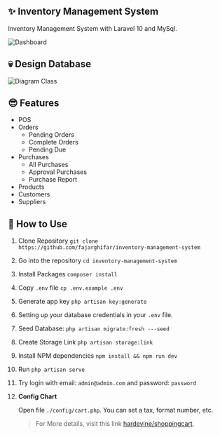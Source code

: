 ## ✨ Inventory Management System

Inventory Management System with Laravel 10 and MySql.

![Dashboard](https://user-images.githubusercontent.com/71541409/236858603-89e4be74-0a8b-4b4b-98b0-24e66ec5602d.png)

## 💀 Design Database
![Diagram Class](https://github.com/fajarghifar/inventory-management-system/assets/71541409/0c7d4163-96f5-4724-8741-4615e52ecf98)

## 😎 Features
- POS
- Orders
  - Pending Orders
  - Complete Orders
  - Pending Due
- Purchases
  - All Purchases
  - Approval Purchases
  - Purchase Report
- Products
- Customers
- Suppliers

## 🚀 How to Use

1. Clone Repository `git clone https://github.com/fajarghifar/inventory-management-system` 
2. Go into the repository `cd inventory-management-system`
3. Install Packages `composer install`
4. Copy `.env` file `cp .env.example .env`
5. Generate app key `php artisan key:generate`
6. Setting up your database credentials in your `.env` file.
7. Seed Database: `php artisan migrate:fresh ---seed`
8. Create Storage Link `php artisan storage:link`
9. Install NPM dependencies `npm install && npm run dev`
10. Run `php artisan serve`
11. Try login with email: `admin@admin.com` and password: `password`

1. **Config Chart**

    Open file `./config/cart.php`. You can set a tax, format number, etc.
    > For More details, visit this link [hardevine/shoppingcart](https://packagist.org/packages/hardevine/shoppingcart).



